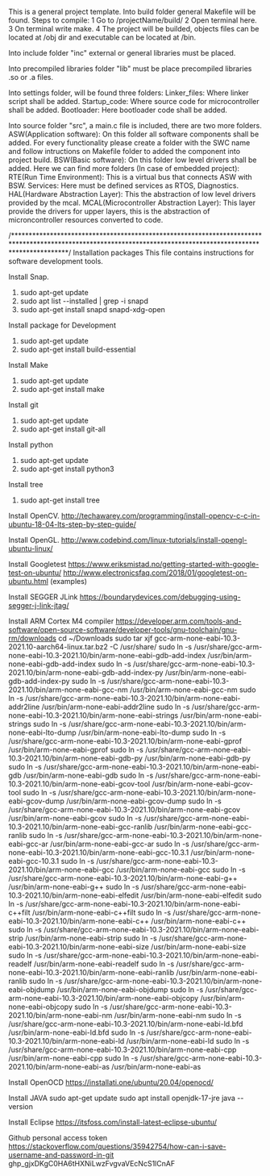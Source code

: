 This is a general project template.
Into build folder general Makefile will be found.
	Steps to compile:
		1 Go to /projectName/build/
		2 Open terminal here.
		3 On terminal write make.
		4 The project will be builded, objects files can be located at /obj dir and executable can be located at /bin.

Into include folder "inc" external or general libraries must be placed.

Into precompiled libraries folder "lib" must be place precompiled libraries .so or .a files. 

Into settings folder, will be found three folders:
	Linker_files: Where linker script shall be added.
	Startup_code: Where source code for microcontroller shall be added.
	Bootloader:   Here bootloader code shall be added.
  
Into source folder "src", a main.c file is included, there are two more folders.
	ASW(Application software): On this folder all software components shall be added.
				   For every functionality please create a folder with the SWC name and follow intructions
				   on Makefile folder to added the component into project build.
	BSW(Basic software): On this folder low level drivers shall be added. Here we can find more folders (In case of embedded project): 
		RTE(Run Time Environment): This is a virtual bus that connects ASW with BSW.
		Services: Here must be defined services as RTOS, Diagnostics.
		HAL(Hardware Abstraction Layer): This the abstraction of low level drivers provided by the mcal.
		MCAL(Microcontroller Abstraction Layer): This layer provide the drivers for upper layers, this is
							 the abstraction of microncontroller resources converted to code. 
							 
/***************************************************************************************************************************************************************/
Installation packages
This file contains instructions for software development tools.

Install Snap.
1. sudo apt-get update
2. sudo apt list --installed | grep -i snapd
3. sudo apt-get install snapd snapd-xdg-open

Install package for Development
1. sudo apt-get update
2. sudo apt-get install build-essential

Install Make
1. sudo apt-get update
2. sudo apt-get install make

Install git
1. sudo apt-get update
2. sudo apt-get install git-all

Install python
1. sudo apt-get update
2. sudo apt-get install python3

Install tree
1. sudo apt-get install tree

Install OpenCV.
http://techawarey.com/programming/install-opencv-c-c-in-ubuntu-18-04-lts-step-by-step-guide/

Install OpenGL.
http://www.codebind.com/linux-tutorials/install-opengl-ubuntu-linux/

Install Googletest
https://www.eriksmistad.no/getting-started-with-google-test-on-ubuntu/
http://www.electronicsfaq.com/2018/01/googletest-on-ubuntu.html (examples)

Install SEGGER JLink 
https://boundarydevices.com/debugging-using-segger-j-link-jtag/

Install ARM Cortex M4 compiler
https://developer.arm.com/tools-and-software/open-source-software/developer-tools/gnu-toolchain/gnu-rm/downloads
cd ~/Downloads
sudo tar xjf gcc-arm-none-eabi-10.3-2021.10-aarch64-linux.tar.bz2 -C /usr/share/
sudo ln -s /usr/share/gcc-arm-none-eabi-10.3-2021.10/bin/arm-none-eabi-gdb-add-index /usr/bin/arm-none-eabi-gdb-add-index
sudo ln -s /usr/share/gcc-arm-none-eabi-10.3-2021.10/bin/arm-none-eabi-gdb-add-index-py /usr/bin/arm-none-eabi-gdb-add-index-py
sudo ln -s /usr/share/gcc-arm-none-eabi-10.3-2021.10/bin/arm-none-eabi-gcc-nm /usr/bin/arm-none-eabi-gcc-nm
sudo ln -s /usr/share/gcc-arm-none-eabi-10.3-2021.10/bin/arm-none-eabi-addr2line /usr/bin/arm-none-eabi-addr2line
sudo ln -s /usr/share/gcc-arm-none-eabi-10.3-2021.10/bin/arm-none-eabi-strings /usr/bin/arm-none-eabi-strings
sudo ln -s /usr/share/gcc-arm-none-eabi-10.3-2021.10/bin/arm-none-eabi-lto-dump /usr/bin/arm-none-eabi-lto-dump
sudo ln -s /usr/share/gcc-arm-none-eabi-10.3-2021.10/bin/arm-none-eabi-gprof /usr/bin/arm-none-eabi-gprof
sudo ln -s /usr/share/gcc-arm-none-eabi-10.3-2021.10/bin/arm-none-eabi-gdb-py /usr/bin/arm-none-eabi-gdb-py
sudo ln -s /usr/share/gcc-arm-none-eabi-10.3-2021.10/bin/arm-none-eabi-gdb /usr/bin/arm-none-eabi-gdb
sudo ln -s /usr/share/gcc-arm-none-eabi-10.3-2021.10/bin/arm-none-eabi-gcov-tool /usr/bin/arm-none-eabi-gcov-tool
sudo ln -s /usr/share/gcc-arm-none-eabi-10.3-2021.10/bin/arm-none-eabi-gcov-dump /usr/bin/arm-none-eabi-gcov-dump
sudo ln -s /usr/share/gcc-arm-none-eabi-10.3-2021.10/bin/arm-none-eabi-gcov /usr/bin/arm-none-eabi-gcov
sudo ln -s /usr/share/gcc-arm-none-eabi-10.3-2021.10/bin/arm-none-eabi-gcc-ranlib /usr/bin/arm-none-eabi-gcc-ranlib
sudo ln -s /usr/share/gcc-arm-none-eabi-10.3-2021.10/bin/arm-none-eabi-gcc-ar /usr/bin/arm-none-eabi-gcc-ar
sudo ln -s /usr/share/gcc-arm-none-eabi-10.3-2021.10/bin/arm-none-eabi-gcc-10.3.1 /usr/bin/arm-none-eabi-gcc-10.3.1
sudo ln -s /usr/share/gcc-arm-none-eabi-10.3-2021.10/bin/arm-none-eabi-gcc /usr/bin/arm-none-eabi-gcc
sudo ln -s /usr/share/gcc-arm-none-eabi-10.3-2021.10/bin/arm-none-eabi-g++ /usr/bin/arm-none-eabi-g++
sudo ln -s /usr/share/gcc-arm-none-eabi-10.3-2021.10/bin/arm-none-eabi-elfedit /usr/bin/arm-none-eabi-elfedit
sudo ln -s /usr/share/gcc-arm-none-eabi-10.3-2021.10/bin/arm-none-eabi-c++filt /usr/bin/arm-none-eabi-c++filt
sudo ln -s /usr/share/gcc-arm-none-eabi-10.3-2021.10/bin/arm-none-eabi-c++ /usr/bin/arm-none-eabi-c++
sudo ln -s /usr/share/gcc-arm-none-eabi-10.3-2021.10/bin/arm-none-eabi-strip /usr/bin/arm-none-eabi-strip
sudo ln -s /usr/share/gcc-arm-none-eabi-10.3-2021.10/bin/arm-none-eabi-size /usr/bin/arm-none-eabi-size
sudo ln -s /usr/share/gcc-arm-none-eabi-10.3-2021.10/bin/arm-none-eabi-readelf /usr/bin/arm-none-eabi-readelf
sudo ln -s /usr/share/gcc-arm-none-eabi-10.3-2021.10/bin/arm-none-eabi-ranlib /usr/bin/arm-none-eabi-ranlib
sudo ln -s /usr/share/gcc-arm-none-eabi-10.3-2021.10/bin/arm-none-eabi-objdump /usr/bin/arm-none-eabi-objdump
sudo ln -s /usr/share/gcc-arm-none-eabi-10.3-2021.10/bin/arm-none-eabi-objcopy /usr/bin/arm-none-eabi-objcopy
sudo ln -s /usr/share/gcc-arm-none-eabi-10.3-2021.10/bin/arm-none-eabi-nm /usr/bin/arm-none-eabi-nm
sudo ln -s /usr/share/gcc-arm-none-eabi-10.3-2021.10/bin/arm-none-eabi-ld.bfd /usr/bin/arm-none-eabi-ld.bfd
sudo ln -s /usr/share/gcc-arm-none-eabi-10.3-2021.10/bin/arm-none-eabi-ld /usr/bin/arm-none-eabi-ld
sudo ln -s /usr/share/gcc-arm-none-eabi-10.3-2021.10/bin/arm-none-eabi-cpp /usr/bin/arm-none-eabi-cpp
sudo ln -s /usr/share/gcc-arm-none-eabi-10.3-2021.10/bin/arm-none-eabi-as /usr/bin/arm-none-eabi-as

Install OpenOCD
https://installati.one/ubuntu/20.04/openocd/

Install JAVA
sudo apt-get update
sudo apt install openjdk-17-jre
java --version

Install Eclipse
https://itsfoss.com/install-latest-eclipse-ubuntu/

Github personal access token
https://stackoverflow.com/questions/35942754/how-can-i-save-username-and-password-in-git
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


